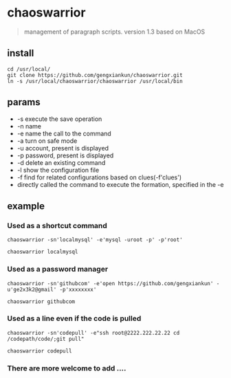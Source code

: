 # chaoswarrior

> management of paragraph scripts. version 1.3 based on MacOS


## install
	cd /usr/local/
	git clone https://github.com/gengxiankun/chaoswarrior.git
	ln -s /usr/local/chaoswarrior/chaoswarrior /usr/local/bin

## params
- -s execute the save operation
- -n name
- -e name the call to the command
- -a  turn on safe mode
- -u account, present is displayed
- -p password, present is displayed
- -d delete an existing command
- -l show the configuration file
- -f find for related configurations based on clues(-f'clues')
- directly called the command to execute the formation, specified in the -e

## example

### Used as a shortcut command
`chaoswarrior -sn'localmysql' -e'mysql -uroot -p' -p'root'`

`chaoswarrior localmysql`

### Used as a password manager
`chaoswarrior -sn'githubcom' -e'open https://github.com/gengxiankun' -u'ge2x3k2@gmail' -p'xxxxxxxx'`

`chaoswarrior githubcom`

### Used as a line even if the code is pulled
`chaoswarrior -sn'codepull' -e"ssh root@2222.222.22.22 cd /codepath/code/;git pull"`

`chaoswarrior codepull`

### There are more welcome to add ….
